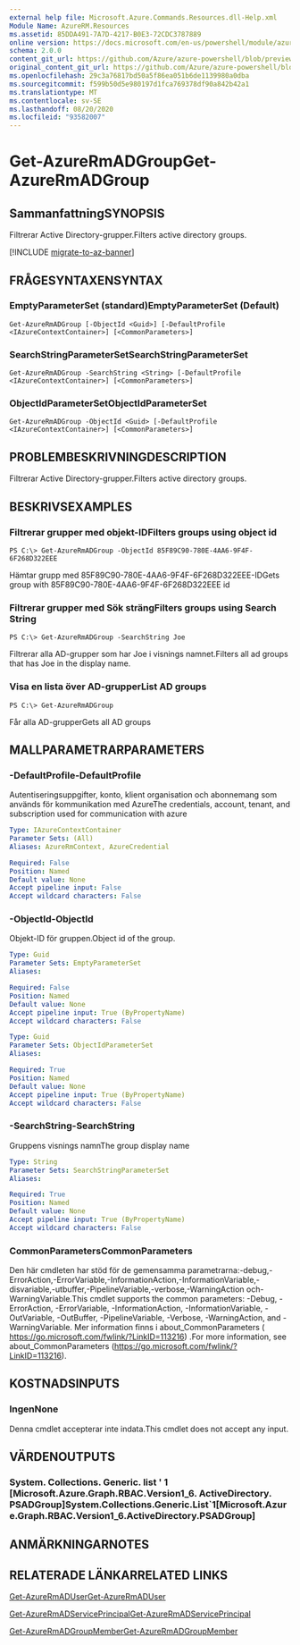 ```yaml
---
external help file: Microsoft.Azure.Commands.Resources.dll-Help.xml
Module Name: AzureRM.Resources
ms.assetid: 85DDA491-7A7D-4217-B0E3-72CDC3787889
online version: https://docs.microsoft.com/en-us/powershell/module/azurerm.resources/get-azurermadgroup
schema: 2.0.0
content_git_url: https://github.com/Azure/azure-powershell/blob/preview/src/ResourceManager/Resources/Commands.Resources/help/Get-AzureRmADGroup.md
original_content_git_url: https://github.com/Azure/azure-powershell/blob/preview/src/ResourceManager/Resources/Commands.Resources/help/Get-AzureRmADGroup.md
ms.openlocfilehash: 29c3a76817bd50a5f86ea051b6de1139980a0dba
ms.sourcegitcommit: f599b50d5e980197d1fca769378df90a842b42a1
ms.translationtype: MT
ms.contentlocale: sv-SE
ms.lasthandoff: 08/20/2020
ms.locfileid: "93582007"
---
```

# <span data-ttu-id="504c2-101">Get-AzureRmADGroup</span><span class="sxs-lookup"><span data-stu-id="504c2-101">Get-AzureRmADGroup</span></span>

## <span data-ttu-id="504c2-102">Sammanfattning</span><span class="sxs-lookup"><span data-stu-id="504c2-102">SYNOPSIS</span></span>
<span data-ttu-id="504c2-103">Filtrerar Active Directory-grupper.</span><span class="sxs-lookup"><span data-stu-id="504c2-103">Filters active directory groups.</span></span>

[!INCLUDE [migrate-to-az-banner](../../includes/migrate-to-az-banner.md)]

## <span data-ttu-id="504c2-104">FRÅGESYNTAXEN</span><span class="sxs-lookup"><span data-stu-id="504c2-104">SYNTAX</span></span>

### <span data-ttu-id="504c2-105">EmptyParameterSet (standard)</span><span class="sxs-lookup"><span data-stu-id="504c2-105">EmptyParameterSet (Default)</span></span>
```
Get-AzureRmADGroup [-ObjectId <Guid>] [-DefaultProfile <IAzureContextContainer>] [<CommonParameters>]
```

### <span data-ttu-id="504c2-106">SearchStringParameterSet</span><span class="sxs-lookup"><span data-stu-id="504c2-106">SearchStringParameterSet</span></span>
```
Get-AzureRmADGroup -SearchString <String> [-DefaultProfile <IAzureContextContainer>] [<CommonParameters>]
```

### <span data-ttu-id="504c2-107">ObjectIdParameterSet</span><span class="sxs-lookup"><span data-stu-id="504c2-107">ObjectIdParameterSet</span></span>
```
Get-AzureRmADGroup -ObjectId <Guid> [-DefaultProfile <IAzureContextContainer>] [<CommonParameters>]
```

## <span data-ttu-id="504c2-108">PROBLEMBESKRIVNING</span><span class="sxs-lookup"><span data-stu-id="504c2-108">DESCRIPTION</span></span>
<span data-ttu-id="504c2-109">Filtrerar Active Directory-grupper.</span><span class="sxs-lookup"><span data-stu-id="504c2-109">Filters active directory groups.</span></span>

## <span data-ttu-id="504c2-110">BESKRIVS</span><span class="sxs-lookup"><span data-stu-id="504c2-110">EXAMPLES</span></span>

### <span data-ttu-id="504c2-111">Filtrerar grupper med objekt-ID</span><span class="sxs-lookup"><span data-stu-id="504c2-111">Filters groups using object id</span></span>
```
PS C:\> Get-AzureRmADGroup -ObjectId 85F89C90-780E-4AA6-9F4F-6F268D322EEE
```

<span data-ttu-id="504c2-112">Hämtar grupp med 85F89C90-780E-4AA6-9F4F-6F268D322EEE-ID</span><span class="sxs-lookup"><span data-stu-id="504c2-112">Gets group with 85F89C90-780E-4AA6-9F4F-6F268D322EEE id</span></span>

### <span data-ttu-id="504c2-113">Filtrerar grupper med Sök sträng</span><span class="sxs-lookup"><span data-stu-id="504c2-113">Filters groups using Search String</span></span>
```
PS C:\> Get-AzureRmADGroup -SearchString Joe
```

<span data-ttu-id="504c2-114">Filtrerar alla AD-grupper som har Joe i visnings namnet.</span><span class="sxs-lookup"><span data-stu-id="504c2-114">Filters all ad groups that has Joe in the display name.</span></span>

### <span data-ttu-id="504c2-115">Visa en lista över AD-grupper</span><span class="sxs-lookup"><span data-stu-id="504c2-115">List AD groups</span></span>
```
PS C:\> Get-AzureRmADGroup
```

<span data-ttu-id="504c2-116">Får alla AD-grupper</span><span class="sxs-lookup"><span data-stu-id="504c2-116">Gets all AD groups</span></span>

## <span data-ttu-id="504c2-117">MALLPARAMETRAR</span><span class="sxs-lookup"><span data-stu-id="504c2-117">PARAMETERS</span></span>

### <span data-ttu-id="504c2-118">-DefaultProfile</span><span class="sxs-lookup"><span data-stu-id="504c2-118">-DefaultProfile</span></span>
<span data-ttu-id="504c2-119">Autentiseringsuppgifter, konto, klient organisation och abonnemang som används för kommunikation med Azure</span><span class="sxs-lookup"><span data-stu-id="504c2-119">The credentials, account, tenant, and subscription used for communication with azure</span></span>

```yaml
Type: IAzureContextContainer
Parameter Sets: (All)
Aliases: AzureRmContext, AzureCredential

Required: False
Position: Named
Default value: None
Accept pipeline input: False
Accept wildcard characters: False
```

### <span data-ttu-id="504c2-120">-ObjectId</span><span class="sxs-lookup"><span data-stu-id="504c2-120">-ObjectId</span></span>
<span data-ttu-id="504c2-121">Objekt-ID för gruppen.</span><span class="sxs-lookup"><span data-stu-id="504c2-121">Object id of the group.</span></span>

```yaml
Type: Guid
Parameter Sets: EmptyParameterSet
Aliases:

Required: False
Position: Named
Default value: None
Accept pipeline input: True (ByPropertyName)
Accept wildcard characters: False
```

```yaml
Type: Guid
Parameter Sets: ObjectIdParameterSet
Aliases:

Required: True
Position: Named
Default value: None
Accept pipeline input: True (ByPropertyName)
Accept wildcard characters: False
```

### <span data-ttu-id="504c2-122">-SearchString</span><span class="sxs-lookup"><span data-stu-id="504c2-122">-SearchString</span></span>
<span data-ttu-id="504c2-123">Gruppens visnings namn</span><span class="sxs-lookup"><span data-stu-id="504c2-123">The group display name</span></span>

```yaml
Type: String
Parameter Sets: SearchStringParameterSet
Aliases:

Required: True
Position: Named
Default value: None
Accept pipeline input: True (ByPropertyName)
Accept wildcard characters: False
```

### <span data-ttu-id="504c2-124">CommonParameters</span><span class="sxs-lookup"><span data-stu-id="504c2-124">CommonParameters</span></span>
<span data-ttu-id="504c2-125">Den här cmdleten har stöd för de gemensamma parametrarna:-debug,-ErrorAction,-ErrorVariable,-InformationAction,-InformationVariable,-disvariable,-utbuffer,-PipelineVariable,-verbose,-WarningAction och-WarningVariable.</span><span class="sxs-lookup"><span data-stu-id="504c2-125">This cmdlet supports the common parameters: -Debug, -ErrorAction, -ErrorVariable, -InformationAction, -InformationVariable, -OutVariable, -OutBuffer, -PipelineVariable, -Verbose, -WarningAction, and -WarningVariable.</span></span> <span data-ttu-id="504c2-126">Mer information finns i about_CommonParameters ( https://go.microsoft.com/fwlink/?LinkID=113216) .</span><span class="sxs-lookup"><span data-stu-id="504c2-126">For more information, see about_CommonParameters (https://go.microsoft.com/fwlink/?LinkID=113216).</span></span>

## <span data-ttu-id="504c2-127">KOSTNADS</span><span class="sxs-lookup"><span data-stu-id="504c2-127">INPUTS</span></span>

### <span data-ttu-id="504c2-128">Ingen</span><span class="sxs-lookup"><span data-stu-id="504c2-128">None</span></span>
<span data-ttu-id="504c2-129">Denna cmdlet accepterar inte indata.</span><span class="sxs-lookup"><span data-stu-id="504c2-129">This cmdlet does not accept any input.</span></span>

## <span data-ttu-id="504c2-130">VÄRDEN</span><span class="sxs-lookup"><span data-stu-id="504c2-130">OUTPUTS</span></span>

### <span data-ttu-id="504c2-131">System. Collections. Generic. list ' 1 [Microsoft.Azure.Graph.RBAC.Version1_6. ActiveDirectory. PSADGroup]</span><span class="sxs-lookup"><span data-stu-id="504c2-131">System.Collections.Generic.List\`1[Microsoft.Azure.Graph.RBAC.Version1_6.ActiveDirectory.PSADGroup]</span></span>

## <span data-ttu-id="504c2-132">ANMÄRKNINGAR</span><span class="sxs-lookup"><span data-stu-id="504c2-132">NOTES</span></span>

## <span data-ttu-id="504c2-133">RELATERADE LÄNKAR</span><span class="sxs-lookup"><span data-stu-id="504c2-133">RELATED LINKS</span></span>

[<span data-ttu-id="504c2-134">Get-AzureRmADUser</span><span class="sxs-lookup"><span data-stu-id="504c2-134">Get-AzureRmADUser</span></span>](./Get-AzureRmADUser.md)

[<span data-ttu-id="504c2-135">Get-AzureRmADServicePrincipal</span><span class="sxs-lookup"><span data-stu-id="504c2-135">Get-AzureRmADServicePrincipal</span></span>](./Get-AzureRmADServicePrincipal.md)

[<span data-ttu-id="504c2-136">Get-AzureRmADGroupMember</span><span class="sxs-lookup"><span data-stu-id="504c2-136">Get-AzureRmADGroupMember</span></span>](./Get-AzureRmADGroupMember.md)

